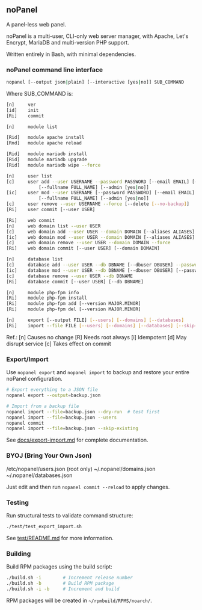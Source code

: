 ## noPanel

A panel-less web panel.

noPanel is a multi-user, CLI-only web server manager, with Apache, Let's Encrypt, MariaDB and multi-version PHP support.

Written entirely in Bash, with minimal dependencies.

### noPanel command line interface

```bash
nopanel [--output json|plain] [--interactive [yes|no]] SUB_COMMAND
```

Where SUB_COMMAND is:

```bash
[n]     ver
[id]    init
[Ri]    commit

[n]     module list

[Rid]   module apache install
[Rnd]   module apache reload

[Rid]   module mariadb install
[Rid]   module mariadb upgrade
[Rid]   module mariadb wipe --force

[n]     user list
[c]     user add --user USERNAME --password PASSWORD [--email EMAIL] [--login ssh|sftp|no] \
            [--fullname FULL_NAME] [--admin [yes|no]]
[ic]    user mod --user USERNAME [--password PASSWORD] [--email EMAIL] [--login ssh|sftp|no] \
            [--fullname FULL_NAME] [--admin [yes|no]]
[c]     user remove --user USERNAME --force [--delete [--no-backup]]
[Ri]    user commit [--user USER]

[Ri]    web commit
[n]     web domain list --user USER
[c]     web domain add --user USER --domain DOMAIN [--aliases ALIASES] [--php VERSION|no] [--ssl le|custom|self|no]
[ic]    web domain mod --user USER --domain DOMAIN [--aliases ALIASES] [--php VERSION|no] [--ssl le|custom|self|no]
[c]     web domain remove --user USER --domain DOMAIN --force
[Ri]    web domain commit [--user USER] [--domain DOMAIN]

[n]     database list
[c]     database add --user USER --db DBNAME [--dbuser DBUSER] --password PASSWORD
[ic]    database mod --user USER --db DBNAME [--dbuser DBUSER] [--password PASSWORD]
[c]     database remove --user USER --db DBNAME
[Ri]    database commit [--user USER] [--db DBNAME]

[n]     module php-fpm info
[Ri]    module php-fpm install
[Ri]    module php-fpm add [--version MAJOR.MINOR]
[Ri]    module php-fpm del [--version MAJOR.MINOR]

[n]     export [--output FILE] [--users] [--domains] [--databases]
[Ri]    import --file FILE [--users] [--domains] [--databases] [--skip-existing] [--dry-run] [--default-password PASS]
```

Ref.:
[n] Causes no change
[R] Needs root always
[i] Idempotent
[d] May disrupt service
[c] Takes effect on commit

### Export/Import

Use `nopanel export` and `nopanel import` to backup and restore your entire noPanel configuration.

```bash
# Export everything to a JSON file
nopanel export --output=backup.json

# Import from a backup file
nopanel import --file=backup.json --dry-run  # test first
nopanel import --file=backup.json --users
nopanel commit
nopanel import --file=backup.json --skip-existing
```

See [docs/export-import.md](docs/export-import.md) for complete documentation.

### BYOJ (Bring Your Own Json)

/etc/nopanel/users.json (root only)
~/.nopanel/domains.json
~/.nopanel/databases.json

Just edit and then run `nopanel commit --reload` to apply changes.

### Testing

Run structural tests to validate command structure:

```bash
./test/test_export_import.sh
```

See [test/README.md](test/README.md) for more information.

### Building

Build RPM packages using the build script:

```bash
./build.sh -i        # Increment release number
./build.sh -b        # Build RPM package
./build.sh -i -b     # Increment and build
```

RPM packages will be created in `~/rpmbuild/RPMS/noarch/`.
